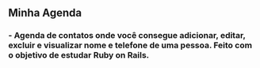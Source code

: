 ## Minha Agenda

### - Agenda de contatos onde você consegue adicionar, editar, excluir e visualizar nome e telefone de uma pessoa. Feito com o objetivo de estudar Ruby on Rails.


